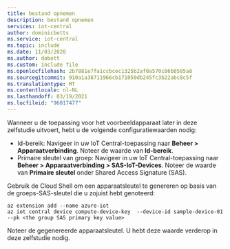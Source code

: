 ```yaml
---
title: bestand opnemen
description: bestand opnemen
services: iot-central
author: dominicbetts
ms.service: iot-central
ms.topic: include
ms.date: 11/03/2020
ms.author: dobett
ms.custom: include file
ms.openlocfilehash: 2b7881e7fa1ccbcec1325b2af0a570c86b0585a8
ms.sourcegitcommit: 910a1a38711966cb171050db245fc3b22abc8c5f
ms.translationtype: MT
ms.contentlocale: nl-NL
ms.lasthandoff: 03/19/2021
ms.locfileid: "96017477"
---
```

Wanneer u de toepassing voor het voorbeeldapparaat later in deze zelfstudie uitvoert, hebt u de volgende configuratiewaarden nodig:

* Id-bereik: Navigeer in uw IoT Central-toepassing naar **Beheer > Apparaatverbinding**. Noteer de waarde van **Id-bereik**.
* Primaire sleutel van groep: Navigeer in uw IoT Central-toepassing naar **Beheer > Apparaatverbinding > SAS-IoT-Devices**. Noteer de waarde van **Primaire sleutel** onder Shared Access Signature (SAS).

Gebruik de Cloud Shell om een apparaatsleutel te genereren op basis van de groeps-SAS-sleutel die u zojuist hebt genoteerd:

```azurecli-interactive
az extension add --name azure-iot
az iot central device compute-device-key  --device-id sample-device-01 --pk <the group SAS primary key value>
```

Noteer de gegenereerde apparaatsleutel. U hebt deze waarde verderop in deze zelfstudie nodig.
